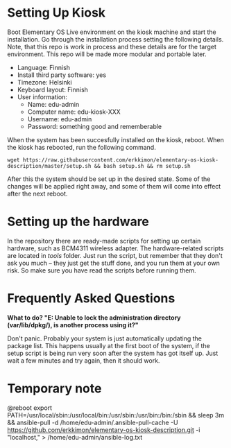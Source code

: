 # Setting Up Kiosk

Boot Elementary OS Live environment on the kiosk machine and start the installation. Go through the installation process setting the following details. Note, that this repo is work in process and these details are for the target environment. This repo will be made more modular and portable later.
- Language: Finnish
- Install third party software: yes
- Timezone: Helsinki
- Keyboard layout: Finnish 
- User information:
  - Name: edu-admin
  - Computer name: edu-kiosk-XXX
  - Username: edu-admin
  - Password: something good and rememberable

When the system has been succesfully installed on the kiosk, reboot. When the kiosk has rebooted, run the following command. 

```
wget https://raw.githubusercontent.com/erkkimon/elementary-os-kiosk-description/master/setup.sh && bash setup.sh && rm setup.sh
```

After this the system should be set up in the desired state. Some of the changes will be applied right away, and some of them will come into effect after the next reboot.

# Setting up the hardware

In the repository there are ready-made scripts for setting up certain hardware, such as BCM4311 wireless adapter. The hardware-related scripts are located in *tools* folder. Just run the script, but remember that they don't ask you much &ndash; they just get the stuff done, and you run them at your own risk. So make sure you have read the scripts before running them.

# Frequently Asked Questions

**What to do? "E: Unable to lock the administration directory (var/lib/dpkg/), is another process using it?"**

Don't panic. Probably your system is just automatically updating the package list. This happens usually at the first boot of the system, if the setup script is being run very soon after the system has got itself up. Just wait a few minutes and try again, then it should work.

# Temporary note
@reboot export PATH=/usr/local/sbin:/usr/local/bin:/usr/sbin:/usr/bin:/bin:/sbin && sleep 3m && ansible-pull -d /home/edu-admin/.ansible-pull-cache -U https://github.com/erkkimon/elementary-os-kiosk-description.git -i "localhost," > /home/edu-admin/ansible-log.txt
